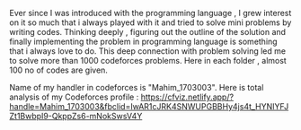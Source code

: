 Ever since I was introduced with the programming language , I grew interest on it so much that i always played with it and tried to solve mini problems by writing codes. Thinking deeply , figuring out the outline of the solution and finally implementing the problem in programming language is something that i always love to do. This deep connection with problem solving led me to solve more than 1000 codeforces problems. Here in each folder , almost 100 no of codes are given. 

Name of my handler in codeforces is "Mahim_1703003".
Here is total analysis of my Codeforces profile : https://cfviz.netlify.app/?handle=Mahim_1703003&fbclid=IwAR1cJRK4SNWUPGBBHy4js4t_HYNIYFJZt1BwbpI9-QkppZs6-mNokSwsV4Y
